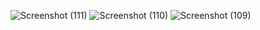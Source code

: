 ![Screenshot (111)](https://github.com/Karan-Kumar-Mishra/QR-CODE-generator/assets/93134411/053c75c4-3ee2-4d34-8138-e08e2f7f9278)
![Screenshot (110)](https://github.com/Karan-Kumar-Mishra/QR-CODE-generator/assets/93134411/0d3b1cff-a125-458c-b215-f77c3b0fd5ad)
![Screenshot (109)](https://github.com/Karan-Kumar-Mishra/QR-CODE-generator/assets/93134411/91f658ec-bf3d-469a-8ede-21235197d5ef)
